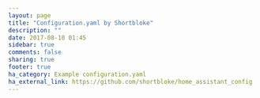 ```yaml
---
layout: page
title: "Configuration.yaml by Shortbloke"
description: ""
date: 2017-08-10 01:45
sidebar: true
comments: false
sharing: true
footer: true
ha_category: Example configuration.yaml
ha_external_link: https://github.com/shortbloke/home_assistant_config
---
```

